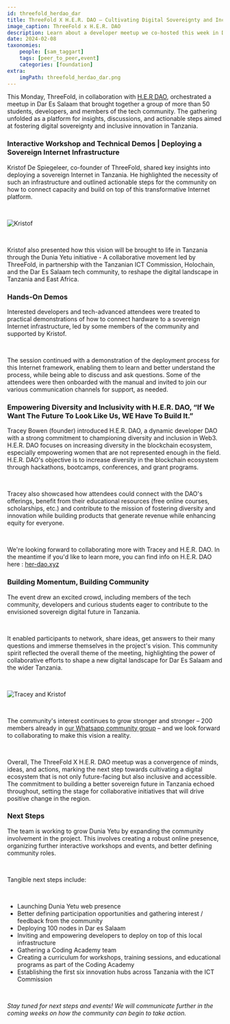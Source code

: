 ```yaml
---
id: threefold_herdao_dar
title: ThreeFold X H.E.R. DAO – Cultivating Digital Sovereignty and Inclusive Innovation in Dar Es Salaam
image_caption: ThreeFold x H.E.R. DAO
description: Learn about a developer meetup we co-hosted this week in Dar Es Salaam, and what's upcopming for Dunia Yetu.
date: 2024-02-08
taxonomies:
    people: [sam_taggart]
    tags: [peer_to_peer,event]
    categories: [foundation]
extra:
    imgPath: threefold_herdao_dar.png
---
```


This Monday, ThreeFold, in collaboration with [H.E.R DAO](https://www.her-dao.xyz/), orchestrated a meetup in Dar Es Salaam that brought together a group of more than 50 students, developers, and members of the tech community. The gathering unfolded as a platform for insights, discussions, and actionable steps aimed at fostering digital sovereignty and inclusive innovation in Tanzania.

### **Interactive Workshop and Technical Demos | Deploying a Sovereign Internet Infrastructure**

Kristof De Spiegeleer, co-founder of ThreeFold, shared key insights into deploying a sovereign Internet in Tanzania. He highlighted the necessity of such an infrastructure and outlined actionable steps for the community on how to connect capacity and build on top of this transformative Internet platform.

<br>

![Kristof](./kristof_dar.png)

<br>

Kristof also presented how this vision will be brought to life in Tanzania through the Dunia Yetu initiative - A collaborative movement led by ThreeFold, in partnership with the Tanzanian ICT Commission, Holochain, and the Dar Es Salaam tech community, to reshape the digital landscape in Tanzania and East Africa.

### **Hands-On Demos**

Interested developers and tech-advanced attendees were treated to practical demonstrations of how to connect hardware to a sovereign Internet infrastructure, led by some members of the community and supported by Kristof.

<br>

The session continued with a demonstration of the deployment process for this Internet framework, enabling them to learn and better understand the process, while being able to discuss and ask questions. Some of the attendees were then onboarded with the manual and invited to join our various communication channels for support, as needed.

### **Empowering Diversity and Inclusivity with H.E.R. DAO, “If We Want The Future To Look Like Us, WE Have To Build It.”**

Tracey Bowen (founder) introduced H.E.R. DAO, a dynamic developer DAO with a strong commitment to championing diversity and inclusion in Web3. H.E.R. DAO focuses on increasing diversity in the blockchain ecosystem, especially empowering women that are not represented enough in the field. H.E.R. DAO's objective is to increase diversity in the blockchain ecosystem through hackathons, bootcamps, conferences, and grant programs.

<br>

Tracey also showcased how attendees could connect with the DAO's offerings, benefit from their educational resources (free online courses, scholarships, etc.) and contribute to the mission of fostering diversity and innovation while building products that generate revenue while enhancing equity for everyone.

<br>

We're looking forward to collaborating more with Tracey and H.E.R. DAO. In the meantime if you'd like to learn more, you can find info on H.E.R. DAO here : [her-dao.xyz](https://www.her-dao.xyz)

### **Building Momentum, Building Community**

The event drew an excited crowd, including members of the tech community, developers and curious students eager to contribute to the envisioned sovereign digital future in Tanzania.

<br>

It enabled participants to network, share ideas, get answers to their many questions and immerse themselves in the project's vision. This community spirit reflected the overall theme of the meeting, highlighting the power of collaborative efforts to shape a new digital landscape for Dar Es Salaam and the wider Tanzania.

<br>

![Tracey and Kristof](./tracey_kristof_dar.png)

<br>

The community's interest continues to grow stronger and stronger – 200 members already in [our Whatsapp community group](https://chat.whatsapp.com/DAedmvshxCD850WjJ3mUn8) – and we look forward to collaborating to make this vision a reality.

<br>

Overall, The ThreeFold X H.E.R. DAO meetup was a convergence of minds, ideas, and actions, marking the next step towards cultivating a digital ecosystem that is not only future-facing but also inclusive and accessible. The commitment to building a better sovereign future in Tanzania echoed throughout, setting the stage for collaborative initiatives that will drive positive change in the region.

### **Next Steps**

The team is working to grow Dunia Yetu by expanding the community involvement in the project. This involves creating a robust online presence, organizing further interactive workshops and events, and better defining community roles.

<br>

Tangible next steps include:

<br>

- Launching Dunia Yetu web presence
- Better defining participation opportunities and gathering interest / feedback from the community
- Deploying 100 nodes in Dar es Salaam
- Inviting and empowering developers to deploy on top of this local infrastructure
- Gathering a Coding Academy team
- Creating a curriculum for workshops, training sessions, and educational programs as part of the Coding Academy
- Establishing the first six innovation hubs across Tanzania with the ICT Commission

<br>

*Stay tuned for next steps and events! We will communicate further in the coming weeks on how the community can begin to take action.*